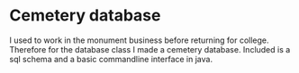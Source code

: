 # Cemetery database

I used to work in the monument business before returning for college. Therefore for the database class I made a cemetery database. Included is a sql schema and a basic commandline interface in java.
